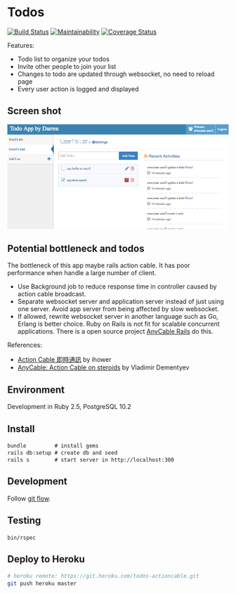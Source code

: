 # Todos
[![Build Status](https://travis-ci.org/darren987469/todos.svg?branch=master)](https://travis-ci.org/darren987469/todos)
[![Maintainability](https://api.codeclimate.com/v1/badges/c21eac6d198364066a7f/maintainability)](https://codeclimate.com/github/darren987469/todos/maintainability)
[![Coverage Status](https://coveralls.io/repos/github/darren987469/todos/badge.svg?branch=master)](https://coveralls.io/github/darren987469/todos?branch=master)

Features:
* Todo list to organize your todos
* Invite other people to join your list
* Changes to todo are updated through websocket, no need to reload page
* Every user action is logged and displayed

## Screen shot
![Todo screenshot](/screenshots/Screen_Shot_2018-05-15.png?raw=true)

## Potential bottleneck and todos

The bottleneck of this app maybe rails action cable. It has poor performance when handle a large number of client.

* Use Background job to reduce response time in controller caused by action cable broadcast.
* Separate websocket server and application server instead of just using one server. Avoid app server from being affected by slow websocket.
* If allowed, rewrite websocket server in another language such as Go, Erlang is better choice. Ruby on Rails is not fit for scalable concurrent applications. There is a open source project [AnyCable Rails](https://github.com/anycable/anycable-rails) do this.

References:
* [Action Cable 即時通訊](https://ihower.tw/rails/actioncable.html) by ihower
* [AnyCable: Action Cable on steroids](https://evilmartians.com/chronicles/anycable-actioncable-on-steroids) by Vladimir Dementyev

## Environment

Development in Ruby 2.5, PostgreSQL 10.2

## Install

```shell
bundle         # install gems
rails db:setup # create db and seed
rails s        # start server in http://localhost:300
```

## Development

Follow [git flow](http://nvie.com/posts/a-successful-git-branching-model/).

## Testing

```shell
bin/rspec
```

## Deploy to Heroku

```sh
# heroku remote: https://git.heroku.com/todos-actioncable.git
git push heroku master
```

